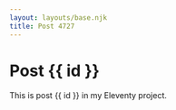 ```yaml
---
layout: layouts/base.njk
title: Post 4727
---
```


# Post {{ id }}

This is post {{ id }} in my Eleventy project.
